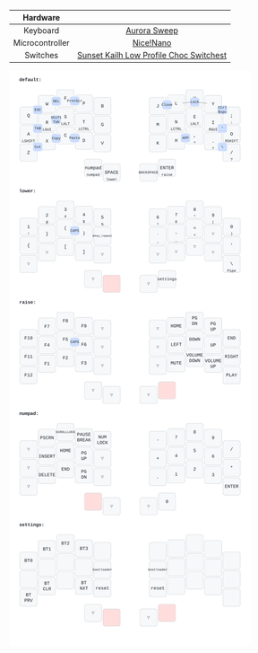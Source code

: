 | Hardware | |
|:--:|:--:|
| Keyboard | [Aurora Sweep](https://splitkb.com/products/aurora-sweep)|
| Microcontroller |[Nice!Nano](https://splitkb.com/products/nice-nano)|
| Switches | [Sunset Kailh Low Profile Choc Switchest](https://splitkb.com/products/sunset-kailh-low-profile-choc-switches) |

![Keyboard layout](https://github.com/AdemIngham/zmk-config/blob/main/documentation/my_keymap.svg)